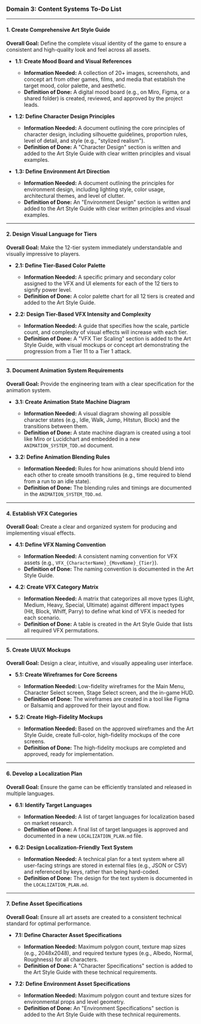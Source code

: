 ### Domain 3: Content Systems To-Do List

---

#### 1. Create Comprehensive Art Style Guide

**Overall Goal:** Define the complete visual identity of the game to ensure a consistent and high-quality look and feel across all assets.

*   **1.1: Create Mood Board and Visual References**
    *   **Information Needed:** A collection of 20+ images, screenshots, and concept art from other games, films, and media that establish the target mood, color palette, and aesthetic.
    *   **Definition of Done:** A digital mood board (e.g., on Miro, Figma, or a shared folder) is created, reviewed, and approved by the project leads.

*   **1.2: Define Character Design Principles**
    *   **Information Needed:** A document outlining the core principles of character design, including silhouette guidelines, proportion rules, level of detail, and style (e.g., "stylized realism").
    *   **Definition of Done:** A "Character Design" section is written and added to the Art Style Guide with clear written principles and visual examples.

*   **1.3: Define Environment Art Direction**
    *   **Information Needed:** A document outlining the principles for environment design, including lighting style, color usage, architectural themes, and level of clutter.
    *   **Definition of Done:** An "Environment Design" section is written and added to the Art Style Guide with clear written principles and visual examples.

---

#### 2. Design Visual Language for Tiers

**Overall Goal:** Make the 12-tier system immediately understandable and visually impressive to players.

*   **2.1: Define Tier-Based Color Palette**
    *   **Information Needed:** A specific primary and secondary color assigned to the VFX and UI elements for each of the 12 tiers to signify power level.
    *   **Definition of Done:** A color palette chart for all 12 tiers is created and added to the Art Style Guide.

*   **2.2: Design Tier-Based VFX Intensity and Complexity**
    *   **Information Needed:** A guide that specifies how the scale, particle count, and complexity of visual effects will increase with each tier.
    *   **Definition of Done:** A "VFX Tier Scaling" section is added to the Art Style Guide, with visual mockups or concept art demonstrating the progression from a Tier 11 to a Tier 1 attack.

---

#### 3. Document Animation System Requirements

**Overall Goal:** Provide the engineering team with a clear specification for the animation system.

*   **3.1: Create Animation State Machine Diagram**
    *   **Information Needed:** A visual diagram showing all possible character states (e.g., Idle, Walk, Jump, Hitstun, Block) and the transitions between them.
    *   **Definition of Done:** A state machine diagram is created using a tool like Miro or Lucidchart and embedded in a new `ANIMATION_SYSTEM_TDD.md` document.

*   **3.2: Define Animation Blending Rules**
    *   **Information Needed:** Rules for how animations should blend into each other to create smooth transitions (e.g., time required to blend from a run to an idle state).
    *   **Definition of Done:** The blending rules and timings are documented in the `ANIMATION_SYSTEM_TDD.md`.

---

#### 4. Establish VFX Categories

**Overall Goal:** Create a clear and organized system for producing and implementing visual effects.

*   **4.1: Define VFX Naming Convention**
    *   **Information Needed:** A consistent naming convention for VFX assets (e.g., `VFX_{CharacterName}_{MoveName}_{Tier}`).
    *   **Definition of Done:** The naming convention is documented in the Art Style Guide.

*   **4.2: Create VFX Category Matrix**
    *   **Information Needed:** A matrix that categorizes all move types (Light, Medium, Heavy, Special, Ultimate) against different impact types (Hit, Block, Whiff, Parry) to define what kind of VFX is needed for each scenario.
    *   **Definition of Done:** A table is created in the Art Style Guide that lists all required VFX permutations.

---

#### 5. Create UI/UX Mockups

**Overall Goal:** Design a clear, intuitive, and visually appealing user interface.

*   **5.1: Create Wireframes for Core Screens**
    *   **Information Needed:** Low-fidelity wireframes for the Main Menu, Character Select screen, Stage Select screen, and the in-game HUD.
    *   **Definition of Done:** The wireframes are created in a tool like Figma or Balsamiq and approved for their layout and flow.

*   **5.2: Create High-Fidelity Mockups**
    *   **Information Needed:** Based on the approved wireframes and the Art Style Guide, create full-color, high-fidelity mockups of the core screens.
    *   **Definition of Done:** The high-fidelity mockups are completed and approved, ready for implementation.

---

#### 6. Develop a Localization Plan

**Overall Goal:** Ensure the game can be efficiently translated and released in multiple languages.

*   **6.1: Identify Target Languages**
    *   **Information Needed:** A list of target languages for localization based on market research.
    *   **Definition of Done:** A final list of target languages is approved and documented in a new `LOCALIZATION_PLAN.md` file.

*   **6.2: Design Localization-Friendly Text System**
    *   **Information Needed:** A technical plan for a text system where all user-facing strings are stored in external files (e.g., JSON or CSV) and referenced by keys, rather than being hard-coded.
    *   **Definition of Done:** The design for the text system is documented in the `LOCALIZATION_PLAN.md`.

---

#### 7. Define Asset Specifications

**Overall Goal:** Ensure all art assets are created to a consistent technical standard for optimal performance.

*   **7.1: Define Character Asset Specifications**
    *   **Information Needed:** Maximum polygon count, texture map sizes (e.g., 2048x2048), and required texture types (e.g., Albedo, Normal, Roughness) for all characters.
    *   **Definition of Done:** A "Character Specifications" section is added to the Art Style Guide with these technical requirements.

*   **7.2: Define Environment Asset Specifications**
    *   **Information Needed:** Maximum polygon count and texture sizes for environmental props and level geometry.
    *   **Definition of Done:** An "Environment Specifications" section is added to the Art Style Guide with these technical requirements.
